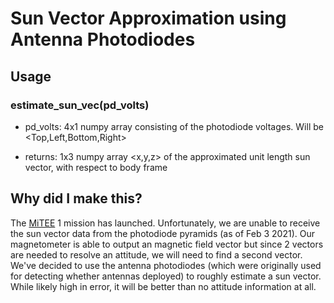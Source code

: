 # Sun Vector Approximation using Antenna Photodiodes

## Usage
### estimate_sun_vec(pd_volts)
* pd_volts: 4x1 numpy array consisting of the photodiode voltages. Will be <Top,Left,Bottom,Right>

* returns: 1x3 numpy array <x,y,z> of the approximated unit length sun vector, with respect to body frame

## Why did I make this?
The [MiTEE](http://clasp-research.engin.umich.edu/groups/s3fl/mitee/home/) 1 mission has launched. Unfortunately, we are unable to receive the sun vector data from the photodiode pyramids (as of Feb 3 2021). Our magnetometer is able to output an magnetic field vector but since 2 vectors are needed to resolve an attitude, we will need to find a second vector. We've decided to use the antenna photodiodes (which were originally used for detecting whether antennas deployed) to roughly estimate a sun vector. While likely high in error, it will be better than no attitude information at all.
